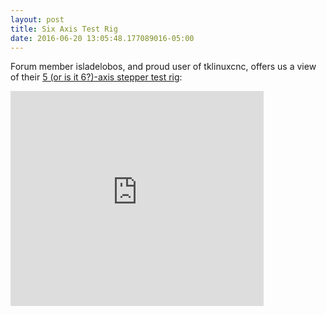 ```yaml
---
layout: post
title: Six Axis Test Rig
date: 2016-06-20 13:05:48.177089016-05:00
---
```

Forum member isladelobos, and proud user of tklinuxcnc, offers us a view of their [5 (or is it 6?)-axis stepper test rig](http://forum.linuxcnc.org/forum/show-your-stuff/31047-5-axis-steppers-testing-3d-forms):

<div>
<iframe src="http://www.youtube.com/embed/M-wiZknIqs0" frameborder="0" width="405" height="344" allowfullscreen></iframe>
</div>
